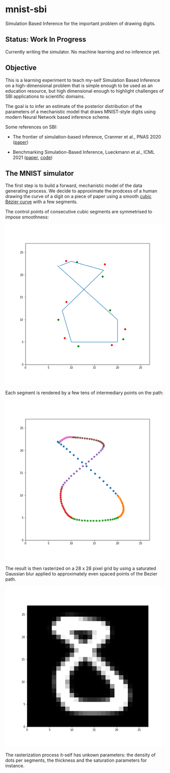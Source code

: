 # mnist-sbi

Simulation Based Inference for the important problem of drawing digits.

## Status: Work In Progress

Currently writing the simulator. No machine learning and no inference yet.

## Objective

This is a learning experiment to teach my-self Simulation Based Inference on a
high-dimensional problem that is simple enough to be used as an education
resource, but high dimensional enough to highlight challenges of SBI
applications to scientific domains.

The goal is to infer an estimate of the posterior distribution of the
parameters of a mechanistic model that draws MNIST-style digits using modern
Neural Network based inference scheme.

Some references on SBI:

- The frontier of simulation-based inference, Cranmer et al., PNAS 2020
  ([paper](https://www.pnas.org/content/117/48/30055))

- Benchmarking Simulation-Based Inference, Lueckmann et al., ICML 2021
  ([paper](http://proceedings.mlr.press/v130/lueckmann21a.html), [code](
  https://github.com/sbi-benchmark/sbibm))

## The MNIST simulator

The first step is to build a forward, mechanistic model of the data generating
process. We decide to approximate the prodcess of a human drawing the curve of
a digit on a piece of paper using a smooth [cubic Bézier
curve](https://en.wikipedia.org/wiki/B%C3%A9zier_curve#Cubic_B%C3%A9zier_curves)
with a few segments.

The control points of consecutive cubic segments are symmetrised to impose smoothness:

![](images/digit_8_cubic_bezier_control_points.png)

Each segment is rendered by a few tens of intermediary points on the path:

![](images/digit_8_cubic_bezier_path_segments.png)

The result is then rasterized on a 28 x 28 pixel grid by using a saturated
Gaussian blur applied to approximately even spaced points of the Bezier path.

![](images/digit_8_rasterized.png)

The rasterization process it-self has unkown parameters: the density of dots
per segments, the thickness and the saturation parameters for instance.
